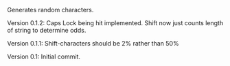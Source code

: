 Generates random characters.

Version 0.1.2: Caps Lock being hit implemented. Shift now just counts length of string to determine odds.

Version 0.1.1: Shift-characters should be 2% rather than 50%

Version 0.1: Initial commit.
